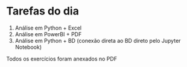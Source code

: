 # Tarefas do dia

1. Análise em Python + Excel
2. Análise em PowerBI + PDF
3. Análise em Python + BD (conexão direta ao BD direto pelo Jupyter Notebook)

Todos os exercícios foram anexados no PDF
